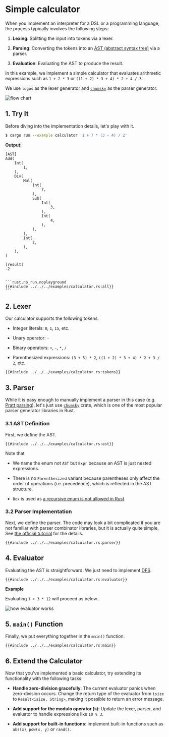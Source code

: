 # Simple calculator

When you implement an interpreter for a DSL or a programming language, the process typically involves the following steps:

1. **Lexing**: Splitting the input into tokens via a lexer.

2. **Parsing**: Converting the tokens into an [AST (abstract syntax tree)](https://en.wikipedia.org/wiki/Abstract_syntax_tree) via a parser.

3. **Evaluation**: Evaluating the AST to produce the result.

In this example, we implement a simple calculator that evaluates arithmetic expressions such as `1 + 2 * 3` or `((1 + 2) * 3 + 4) * 2 + 4 / 3`.

We use `logos` as the lexer generator and [`chumsky`](https://github.com/zesterer/chumsky) as the parser generator.

![flow chart](/assets/calculator_example_flow.png)

## 1. Try It

Before diving into the implementation details, let's play with it.

```bash
$ cargo run --example calculator '1 + 7 * (3 - 4) / 2'
```

**Output**:

```
[AST]
Add(
    Int(
        1,
    ),
    Div(
        Mul(
            Int(
                7,
            ),
            Sub(
                Int(
                    3,
                ),
                Int(
                    4,
                ),
            ),
        ),
        Int(
            2,
        ),
    ),
)

[result]
-2
```

~~~admonish note title="Full Code" collapsible=true

```rust,no_run,noplayground
{{#include ../../../examples/calculator.rs:all}}
```

~~~

## 2. Lexer

Our calculator supports the following tokens:

- Integer literals: `0`, `1`, `15`, etc.

- Unary operator: `-`

- Binary operators: `+`, `-`, `*`, `/`

- Parenthesized expressions: `(3 + 5) * 2`, `((1 + 2) * 3 + 4) * 2 + 3 / 2`, etc.

```rust,no_run,noplayground
{{#include ../../../examples/calculator.rs:tokens}}
```

## 3. Parser

While it is easy enough to manually implement a parser in this case (e.g. [Pratt parsing](https://en.wikipedia.org/wiki/Operator-precedence_parser#Pratt_parsing)), let's just use [`chumsky`](https://github.com/zesterer/chumsky) crate, which is one of the most popular parser generator libraries in Rust.

### 3.1 AST Definition

First, we define the AST.

```rust,no_run,noplayground
{{#include ../../../examples/calculator.rs:ast}}
```

Note that

- We name the enum not `AST` but `Expr` because an AST is just nested expressions.

- There is no `Parenthesized` variant because parentheses only affect the order of operations (i.e. precedence), which is reflected in the AST structure.

- `Box` is used as [a recursive enum is not allowed in Rust](https://stackoverflow.com/questions/25296195/why-are-recursive-struct-types-illegal-in-rust).

### 3.2 Parser Implementation

Next, we define the parser. The code may look a bit complicated if you are not familiar with parser combinator libraries, but it is actually quite simple. See [the official tutorial](https://github.com/zesterer/chumsky/blob/main/tutorial.md) for the details.

```rust,no_run,noplayground
{{#include ../../../examples/calculator.rs:parser}}
```

## 4. Evaluator

Evaluating the AST is straightforward. We just need to implement [DFS](https://en.wikipedia.org/wiki/Depth-first_search).

```rust,no_run,noplayground
{{#include ../../../examples/calculator.rs:evaluator}}
```

**Example**

Evaluating `1 + 3 * 12` will proceed as below.

![how evaluator works](/assets/calculator_example_how_evaluator_works.png)

## 5. `main()` Function

Finally, we put everything together in the `main()` function.

```rust,no_run,noplayground
{{#include ../../../examples/calculator.rs:main}}
```

## 6. Extend the Calculator

Now that you've implemented a basic calculator, try extending its functionality with the following tasks:

- **Handle zero-division gracefully**: The current evaluator panics when zero-division occurs. Change the return type of the evaluator from `isize` to `Result<isize, String>`, making it possible to return an error message.

- **Add support for the modulo operator (`%`)**: Update the lexer, parser, and evaluator to handle expressions like `10 % 3`.

- **Add support for built-in functions**: Implement built-in functions such as `abs(x)`, `pow(x, y)` or `rand()`.
